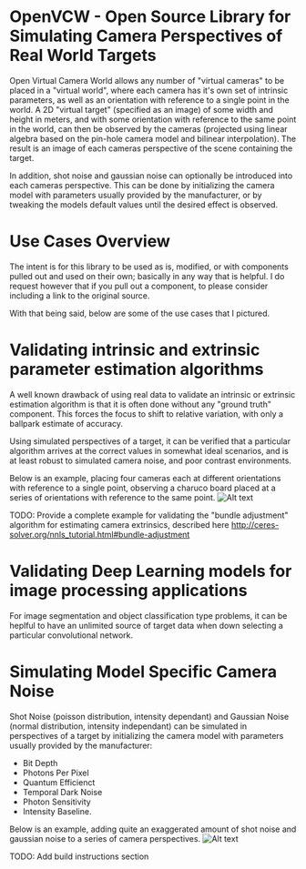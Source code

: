 # OpenVCW - Open Source Library for Simulating Camera Perspectives of Real World Targets
Open Virtual Camera World allows any number of "virtual cameras" to be placed in a "virtual world", where each camera has it's own set of intrinsic parameters, as well as an orientation with reference to a single point in the world. A 2D "virtual target" (specified as an image) of some width and height in meters, and with some orientation with reference to the same point in the world, can then be observed by the cameras (projected using linear algebra based on the pin-hole camera model and bilinear interpolation). The result is an image of each cameras perspective of the scene containing the target. 

In addition, shot noise and gaussian noise can optionally be introduced into each cameras perspective. This can be done by initializing the camera model with parameters usually provided by the manufacturer, or by tweaking the models default values until the desired effect is observed.

# Use Cases Overview

The intent is for this library to be used as is, modified, or with components pulled out and used on their own; basically in any way that is helpful. I do request however that if you pull out a component, to please consider including a link to the original source.

With that being said, below are some of the use cases that I pictured.

# Validating intrinsic and extrinsic parameter estimation algorithms 
A well known drawback of using real data to validate an intrinsic or extrinsic estimation algorithm is that it is often done without any "ground truth" component. This forces the focus to shift to relative variation, with only a ballpark estimate of accuracy. 

Using simulated perspectives of a target, it can be verified that a particular algorithm arrives at the correct values in somewhat ideal scenarios, and is at least robust to simulated camera noise, and poor contrast environments.

Below is an example, placing four cameras each at different orientations with reference to a single point, observing a charuco board placed at a series of orientations with reference to the same point.
![Alt text](/Vcw.Sandbox/resources/CameraPerspectives.gif?raw=true "Charuco poses over time")

TODO: 
Provide a complete example for validating the "bundle adjustment" algorithm for estimating camera extrinsics, described here http://ceres-solver.org/nnls_tutorial.html#bundle-adjustment

# Validating Deep Learning models for image processing applications
For image segmentation and object classification type problems, it can be heplful to have an unlimited source of target data when down selecting a particular convolutional network.

# Simulating Model Specific Camera Noise
Shot Noise (poisson distribution, intensity dependant) and Gaussian Noise (normal distribution, intensity independant) can be simulated in perspectives of a target by initializing the camera model with parameters usually provided by the manufacturer:
* Bit Depth
* Photons Per Pixel
* Quantum Efficienct
* Temporal Dark Noise
* Photon Sensitivity
* Intensity Baseline.


Below is an example, adding quite an exaggerated amount of shot noise and gaussian noise to a series of camera perspectives.
![Alt text](/Vcw.Sandbox/resources/WhistlersMother.gif?raw=true "Whistlers Mother")

TODO: Add build instructions section
